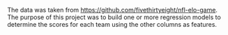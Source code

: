 The data was taken from https://github.com/fivethirtyeight/nfl-elo-game.  The purpose of this project was to build one or more regression models to determine the scores for each team using the other columns as features.
